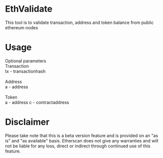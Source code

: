 # EthValidate
This tool is to validate transaction, address and token balance from public ethereum nodes

# Usage

Optional parameters <br>
Transaction <br>
tx - transactionhash
<br>
<br>
Address <br>
a - address
<br>
<br>
Token<br>
a - address
c - contractaddress

# Disclaimer
Please take note that this is a beta version feature and is provided on an "as is" and "as available" basis. Etherscan does not give any warranties and will not be liable for any loss, direct or indirect through continued use of this feature.

